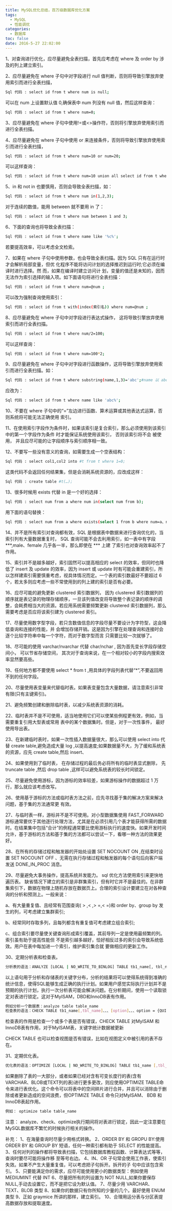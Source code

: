 ```yaml
---
title: MySQL优化总结，百万级数据库优化方案
tags:
  - MySQL
  - 性能调优
categories:
  - 数据库
toc: false
date: 2016-5-27 22:02:00
---
```


1、对查询进行优化，应尽量避免全表扫描，首先应考虑在 where 及 order by 涉及的列上建立索引。

2、应尽量避免在 where 子句中对字段进行 null 值判断，否则将导致引擎放弃使用索引而进行全表扫描，
``` bash
Sql 代码 : select id from t where num is null;
```
可以在 num 上设置默认值 0,确保表中 num 列没有 null 值，然后这样查询：
``` bash
Sql 代码 : select id from t where num=0;
```
3、应尽量避免在 where 子句中使用!=或<>操作符，否则将引擎放弃使用索引而进行全表扫描。

4、应尽量避免在 where 子句中使用 or 来连接条件，否则将导致引擎放弃使用索引而进行全表扫描，
``` bash
Sql 代码 : select id from t where num=10 or num=20;
```
可以这样查询：
``` bash
Sql 代码 : select id from t where num=10 union all select id from t where num=20;
```
<!--more-->
5、in 和 not in 也要慎用，否则会导致全表扫描，如：
``` bash
Sql 代码 : select id from t where num in(1,2,3);
```
对于连续的数值，能用 between 就不要用 in 了：
``` bash
Sql 代码 : select id from t where num between 1 and 3;
```
6、下面的查询也将导致全表扫描：
``` bash
Sql 代码 : select id from t where name like '%c%';
```
若要提高效率，可以考虑全文检索。

7、如果在 where 子句中使用参数，也会导致全表扫描。因为 SQL 只有在运行时才会解析局部变量，但优 化程序不能将访问计划的选择推迟到运行时;它必须在编译时进行选择。然 而，如果在编译时建立访问计 划，变量的值还是未知的，因而无法作为索引选择的输入项。如下面语句将进行全表扫描：
``` bash
Sql 代码 : select id from t where num=@num ;
```
可以改为强制查询使用索引：
``` bash
Sql 代码 : select id from t with(index(索引名)) where num=@num ;
```
8、应尽量避免在 where 子句中对字段进行表达式操作， 这将导致引擎放弃使用索引而进行全表扫描。
``` bash
Sql 代码 : select id from t where num/2=100;
```
可以这样查询：
``` bash
Sql 代码 : select id from t where num=100*2;
```
9、应尽量避免在 where 子句中对字段进行函数操作，这将导致引擎放弃使用索引而进行全表扫描。如：
``` bash
Sql 代码 : select id from t where substring(name,1,3)='abc';#name 以 abc 开头的 id
```
应改为：
``` bash
Sql 代码 : select id from t where name like 'abc%';
```
10、不要在 where 子句中的“=”左边进行函数、算术运算或其他表达式运算，否则系统将可能无法正确使用 索引。

11、在使用索引字段作为条件时，如果该索引是复合索引，那么必须使用到该索引中的第一个字段作为条件 时才能保证系统使用该索引， 否则该索引将不会 被使用， 并且应尽可能的让字段顺序与索引顺序相一致。

12、不要写一些没有意义的查询，如需要生成一个空表结构：
``` bash
Sql 代码 : select col1,col2 into #t from t where 1=0;
```
这类代码不会返回任何结果集，但是会消耗系统资源的，应改成这样：
``` bash
Sql 代码 : create table #t(…);
```
13、很多时候用 exists 代替 in 是一个好的选择：
``` bash
Sql 代码 : select num from a where num in(select num from b);
```
用下面的语句替换：
``` bash
Sql 代码 : select num from a where exists(select 1 from b where num=a、num);
```
14、并不是所有索引对查询都有效，SQL 是根据表中数据来进行查询优化的，当索引列有大量数据重复时， SQL 查询可能不会去利用索引，如一表中有字段 ***,male、female 几乎各一半，那么即使在 *** 上建 了索引也对查询效率起不了作用。

15、索引并不是越多越好，索引固然可以提高相应的 select 的效率，但同时也降低了 insert 及 update 的效率，因为 insert 或 update 时有可能会重建索引，所以怎样建索引需要慎重考虑，视具体情况而定。一个表的索引数最好不要超过 6 个，若太多则应考虑一些不常使用到的列上建的索引是否有必要。

16、应尽可能的避免更新 clustered 索引数据列， 因为 clustered 索引数据列的顺序就是表记录的物理存储顺序，一旦该列值改变将导致整个表记录的顺序的调整，会耗费相当大的资源。若应用系统需要频繁更新 clustered 索引数据列，那么需要考虑是否应将该索引建为 clustered 索引。

17、尽量使用数字型字段，若只含数值信息的字段尽量不要设计为字符型，这会降低查询和连接的性能，并 会增加存储开销。这是因为引擎在处理查询和连接时会逐个比较字符串中每一个字符，而对于数字型而言 只需要比较一次就够了。

18、尽可能的使用 varchar/nvarchar 代替 char/nchar , 因为首先变长字段存储空间小， 可以节省存储空间， 其次对于查询来说，在一个相对较小的字段内搜索效率显然要高些。

19、任何地方都不要使用 select * from t ,用具体的字段列表代替“*”,不要返回用不到的任何字段。

20、尽量使用表变量来代替临时表。如果表变量包含大量数据，请注意索引非常有限(只有主键索引)。

21、避免频繁创建和删除临时表，以减少系统表资源的消耗。

22、临时表并不是不可使用，适当地使用它们可以使某些例程更有效，例如，当需要重复引用大型表或常用 表中的某个数据集时。但是，对于一次性事件， 最好使用导出表。

23、在新建临时表时，如果一次性插入数据量很大，那么可以使用 select into 代替 create table,避免造成大量 log ,以提高速度;如果数据量不大，为了缓和系统表的资源，应先 create table,然后 insert、

24、如果使用到了临时表， 在存储过程的最后务必将所有的临时表显式删除， 先 truncate table ,然后 drop table ,这样可以避免系统表的较长时间锁定。

25、尽量避免使用游标，因为游标的效率较差，如果游标操作的数据超过 1 万行，那么就应该考虑改写。

26、使用基于游标的方法或临时表方法之前，应先寻找基于集的解决方案来解决问题，基于集的方法通常更 有效。

27、与临时表一样，游标并不是不可使用。对小型数据集使用 FAST_FORWARD 游标通常要优于其他逐行处理方法，尤其是在必须引用几个表才能获得所需的数据时。在结果集中包括“合计”的例程通常要比使用游标执行的速度快。如果开发时间允许，基于游标的方法和基于集的方法都可以尝试一下，看哪一种方法的效果更好。

28、在所有的存储过程和触发器的开始处设置 SET NOCOUNT ON ,在结束时设置 SET NOCOUNT OFF 、无需在执行存储过程和触发器的每个语句后向客户端发送 DONE_IN_PROC 消息。

29、尽量避免大事务操作，提高系统并发能力。 sql 优化方法使用索引来更快地遍历表。 缺省情况下建立的索引是非群集索引，但有时它并不是最佳的。在非群集索引下，数据在物理上随机存放在数据页上。合理的索引设计要建立在对各种查询的分析和预测上。一般来说：

a、有大量重复值、且经常有范围查询( > ,< ,> =,< =)和 order by、group by 发生的列，可考虑建立集群索引;

b、经常同时存取多列，且每列都含有重复值可考虑建立组合索引;

c、组合索引要尽量使关键查询形成索引覆盖，其前导列一定是使用最频繁的列。索引虽有助于提高性能但 不是索引越多越好，恰好相反过多的索引会导致系统低效。用户在表中每加进一个索引，维护索引集合就 要做相应的更新工作。

30、定期分析表和检查表。
``` bash
分析表的语法：ANALYZE [LOCAL | NO_WRITE_TO_BINLOG] TABLE tb1_name[, tbl_name]、、、
```
以上语句用于分析和存储表的关键字分布，分析的结果将可以使得系统得到准确的统计信息，使得SQL能够生成正确的执行计划。如果用户感觉实际执行计划并不是预期的执行计划，执行一次分析表可能会解决问题。在分析期间，使用一个读取锁定对表进行锁定。这对于MyISAM，DBD和InnoDB表有作用。
``` bash
例如分析一个数据表：analyze table table_name
检查表的语法：CHECK TABLE tb1_name[,tbl_name]、、、[option]、、、option = {QUICK | FAST | MEDIUM | EXTENDED | CHANGED}
```
检查表的作用是检查一个或多个表是否有错误，CHECK TABLE 对MyISAM 和 InnoDB表有作用，对于MyISAM表，关键字统计数据被更新

CHECK TABLE 也可以检查视图是否有错误，比如在视图定义中被引用的表不存在。

31、定期优化表。
``` bash
优化表的语法：OPTIMIZE [LOCAL | NO_WRITE_TO_BINLOG] TABLE tb1_name [,tbl_name]、、、
```
如果删除了表的一大部分，或者如果已经对含有可变长度行的表(含有 VARCHAR、BLOB或TEXT列的表)进行更多更改，则应使用OPTIMIZE TABLE命令来进行表优化。这个命令可以将表中的空间碎片进行合并，并且可以消除由于删除或者更新造成的空间浪费，但OPTIMIZE TABLE 命令只对MyISAM、 BDB 和InnoDB表起作用。
``` bash
例如： optimize table table_name
```
注意： analyze、check、optimize执行期间将对表进行锁定，因此一定注意要在MySQL数据库不繁忙的时候执行相关的操作。

补充：
1、在海量查询时尽量少用格式转换。
2、ORDER BY 和 GROPU BY:使用 ORDER BY 和 GROUP BY 短语，任何一种索引都有助于 SELECT 的性能提高。
3、任何对列的操作都将导致表扫描，它包括数据库教程函数、计算表达式等等，查询时要尽可能将操作移 至等号右边。
4、IN、OR 子句常会使用工作表，使索引失效。如果不产生大量重复值，可以考虑把子句拆开。拆开的子 句中应该包含索引。
5、只要能满足你的需求，应尽可能使用更小的数据类型：例如使用 MEDIUMINT 代替 INT
6、尽量把所有的列设置为 NOT NULL,如果你要保存 NULL,手动去设置它，而不是把它设为默认值。
7、尽量少用 VARCHAR、TEXT、BLOB 类型
8、如果你的数据只有你所知的少量的几个。最好使用 ENUM 类型
9、正如 graymice 所讲的那样，建立索引。
10、合理用运分表与分区表提高数据存放和提取速度。